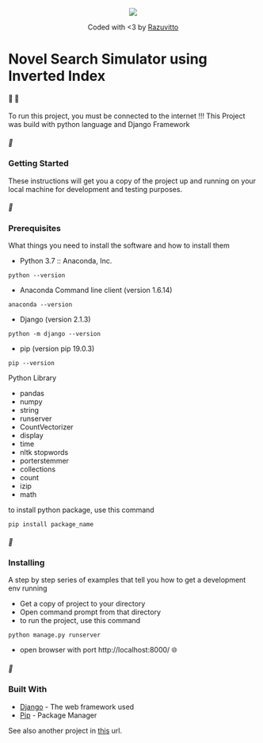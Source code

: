 
<p align="center"><img src="https://pbs.twimg.com/media/DlRdo6PX4AABnH5.jpg:large"></p>

<p align="center">
Coded with <3 by <a href="mailto:Rajuolivitto@gmail.com?Subject=Hello%20Raju" target="_top">Razuvitto</a>
</p>


# Novel Search Simulator using Inverted Index
#### :newspaper: :newspaper:
To run this project, you must be connected to the internet !!!
This Project was build with python language and Django Framework


##### :pushpin: 
### Getting Started

These instructions will get you a copy of the project up and running on your local machine for development and testing purposes.

##### :pushpin:
### Prerequisites

What things you need to install the software and how to install them

* Python 3.7 :: Anaconda, Inc.
```
python --version
```

* Anaconda Command line client (version 1.6.14)
```
anaconda --version
```

* Django (version 2.1.3)
```
python -m django --version
```

* pip (version pip 19.0.3)
```
pip --version
```

Python Library
* pandas
* numpy
* string
* runserver
* CountVectorizer
* display
* time
* nltk stopwords
* porterstemmer
* collections
* count
* izip
* math

to install python package, use this command

```
pip install package_name
```
##### :pushpin: 
### Installing

A step by step series of examples that tell you how to get a development env running

* Get a copy of project to your directory
* Open command prompt from that directory
* to run the project, use this command

```
python manage.py runserver
```

* open browser with port http://localhost:8000/ :globe_with_meridians:

##### :pushpin: 
### Built With

* [Django](https://www.djangoproject.com/) - The web framework used
* [Pip](https://pypi.org/project/pip/) - Package Manager

See also another project in [this](https://github.com/razuvitto) url.
